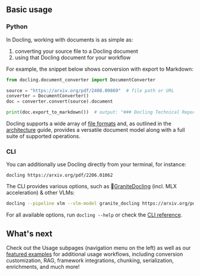 ## Basic usage

### Python

In Docling, working with documents is as simple as:

1. converting your source file to a Docling document
2. using that Docling document for your workflow

For example, the snippet below shows conversion with export to Markdown:

```python
from docling.document_converter import DocumentConverter

source = "https://arxiv.org/pdf/2408.09869"  # file path or URL
converter = DocumentConverter()
doc = converter.convert(source).document

print(doc.export_to_markdown())  # output: "### Docling Technical Report[...]"
```

Docling supports a wide array of [file formats](./supported_formats.md) and, as outlined in the
[architecture](../concepts/architecture.md) guide, provides a versatile document model along with a full suite of
supported operations.

### CLI

You can additionally use Docling directly from your terminal, for instance:

```console
docling https://arxiv.org/pdf/2206.01062
```

The CLI provides various options, such as 🥚[GraniteDocling](https://huggingface.co/ibm-granite/granite-docling-258M) (incl. MLX acceleration) & other VLMs:
```bash
docling --pipeline vlm --vlm-model granite_docling https://arxiv.org/pdf/2206.01062
```

For all available options, run `docling --help` or check the [CLI reference](../reference/cli.md).

## What's next

Check out the Usage subpages (navigation menu on the left) as well as our [featured examples](../examples/index.md) for
additional usage workflows, including conversion customization, RAG, framework integrations, chunking, serialization,
enrichments, and much more!

